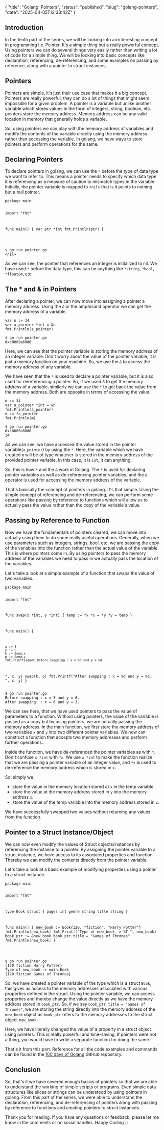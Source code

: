 {
  "title": "Golang: Pointers",
  "status": "published",
  "slug": "golang-pointers",
  "date": "2025-04-05T12:33:42Z"
}

<h2>Introduction</h2>
<p>In the tenth part of the series, we will be looking into an interesting concept in programming i.e. Pointer. It's a simple thing but a really powerful concept. Using pointers we can do several things very easily rather than writing a lot of code for a simple thing. We will be looking into basic concepts like declaration, referencing, de-referencing, and some examples on passing by reference, along with a pointer to struct instances.</p>
<h2>Pointers</h2>
<p>Pointers are simple, it's just their use case that makes it a big concept. Pointers are really powerful, they can do a lot of things that might seem impossible for a given problem. A pointer is a variable but unlike another variable which stores values in the form of integers, string, boolean, etc. pointers store the memory address. Memory address can be any valid location in memory that generally holds a variable.</p>
<p>So, using pointers we can play with the memory address of variables and modify the contents of the variable directly using the memory address rather than accessing the variable. In golang, we have ways to store pointers and perform operations for the same.</p>
<h2>Declaring Pointers</h2>
<p>To declare pointers in golang, we can use the <code>*</code> before the type of data type we want to refer to. This means a pointer needs to specify which data type it is referencing as a measure of caution to mismatch types in the variable. Initially, the pointer variable is mapped to <code>&lt;nil&gt;</code> that is it points to nothing but a null pointer.</p>
<pre><code class="language-go">package main

import &quot;fmt&quot;

func main() {
	var ptr *int
	fmt.Println(ptr)
}

</code></pre>
<pre><code>$ go run pointer.go
&lt;nil&gt;
</code></pre>
<p>As we can see, the pointer that references an integer is initialized to nil. We have used <code>*</code> before the data type, this can be anything like <code>*string</code>, <code>*bool</code>, <code>*float64</code>, etc.</p>
<h2>The * and &amp; in Pointers</h2>
<p>After declaring a pointer, we can now move into assigning a pointer a memory address. Using the <code>&amp;</code> or the ampersand operator we can get the memory address of a variable.</p>
<pre><code class="language-go">var n := 34
var a_pointer *int = &amp;n
fmt.Println(a_pointer)
</code></pre>
<pre><code>$ go run pointer.go
0xc0000a6080
</code></pre>
<p>Here, we can see that the pointer variable is storing the memory address of an integer variable. Don't worry about the value of the pointer variable, it is just a memory location on your machine. So, we use the <code>&amp;</code> to access the memory address of any variable.</p>
<p>We have seen that the <code>*</code> is used to declare a pointer variable, but it is also used for dereferencing a pointer. So, if we used <code>&amp;</code> to get the memory address of a variable, similarly we can use the <code>*</code> to get back the value from the memory address. Both are opposite in terms of accessing the value.</p>
<pre><code class="language-go">n := 34
var a_pointer *int = &amp;n
fmt.Println(a_pointer)
m := *a_pointer
fmt.Println(m)
</code></pre>
<pre><code>$ go run pointer.go
0xc0000a8080
34
</code></pre>
<p>As we can see, we have accessed the value stored in the pointer variable(<code>a_pointer</code>) by using the <code>*</code>. Here, the variable which we have created <code>m</code> will be of type whatever is stored in the memory address of the provided pointer variable. In this case, it is <code>int</code>, it can anything.</p>
<p>So, this is how <code>*</code> and the <code>&amp;</code> work in Golang. The <code>*</code> is used for declaring pointer variables as well as de-referencing pointer variables, and the <code>&amp;</code> operator is used for accessing the memory address of the variable.</p>
<p>That's basically the concept of pointers in golang. It's that simple. Using the simple concept of referencing and de-referencing, we can perform some operations like passing by reference to functions which will allow us to actually pass the value rather than the copy of the variable's value.</p>
<h2>Passing by Reference to Function</h2>
<p>Now we have the fundamentals of pointers cleared, we can move into actually using them to do some really useful operations. Generally, when we use parameters such as integers, strings, bool, etc. we are passing the copy of the variables into the function rather than the actual value of the variable. This is where pointers come in. By using pointers to pass the memory address of the variables we need to pass in we actually pass the location of the variables.</p>
<p>Let's take a look at a simple example of a function that swaps the value of two variables.</p>
<pre><code class="language-go">package main

import &quot;fmt&quot;

func swap(x *int, y *int) {
	temp := *x
	*x = *y
	*y = temp
}

func main() {

    x := 3
	y := 6
	k := &amp;x
	p := &amp;y
	fmt.Printf(&quot;Before swapping : x = %d and y = %d.
&quot;, x, y)
	swap(k, p)
	fmt.Printf(&quot;After swapping  : x = %d and y = %d.
&quot;, x, y)
}
</code></pre>
<pre><code>$ go run pointer.go
Before swapping : x = 3 and y = 6.
After swapping  : x = 6 and y = 3.
</code></pre>
<p>We can see here, that we have used pointers to pass the value of parameters to a function. Without using pointers, the value of the variable is passed as a copy but by using pointers, we are actually passing the memory address. In the main function, we first store the memory address of two variables <code>x</code> and <code>y</code> into two different pointer variables. We now can construct a function that accepts two memory addresses and perform further operations.</p>
<p>Inside the function, we have de-referenced the pointer variables as with <code>*</code>. Don't confuse <code>x *int</code> with <code>*x</code>. We use <code>x *int</code> to make the function realize that we are passing a pointer variable of an integer value, and <code>*x</code> is used to de-reference the memory address which is stored in <code>x</code>.</p>
<p>So, simply we</p>
<ul>
<li>store the value in the memory location stored at <code>x</code> in the temp variable</li>
<li>store the value at the memory address stored in <code>y</code> into the memory address <code>x</code>.</li>
<li>store the value of the temp variable into the memory address stored in <code>x</code>.</li>
</ul>
<p>We have successfully swapped two values without returning any values from the function.</p>
<h2>Pointer to a Struct Instance/Object</h2>
<p>We can now even modify the values of Struct objects/instances by referencing the instance to a pointer. By assigning the pointer variable to a struct instance, we have access to its associated properties and function. Thereby we can modify the contents directly from the pointer variable.</p>
<p>Let's take a look at a basic example of modifying properties using a pointer to a struct instance.</p>
<pre><code class="language-go">package main

import &quot;fmt&quot;

type Book struct {
	pages int
	genre string
	title string
}

func main() {
	new_book := Book{120, &quot;fiction&quot;, &quot;Harry Potter&quot;}
	fmt.Println(new_book)
	fmt.Printf(&quot;Type of new_book -&gt; %T
&quot;, new_book)
	book_ptr := &amp;new_book
	book_ptr.title = &quot;Games of Thrones&quot;
	fmt.Println(new_book)
}

</code></pre>
<pre><code>$ go run pointer.go
{120 fiction Harry Potter}
Type of new_book -&gt; main.Book
{120 fiction Games of Thrones}
</code></pre>
<p>So, we have created a pointer variable of the type which is a struct <code>Book</code>, this gives us access to the memory addresses associated with various properties defined in the struct. Using the pointer variable, we can access properties and thereby change the value directly as we have the memory address stored in <code>book_ptr</code>. So, if we say <code>book_ptr.title = &quot;Games of Thrones&quot;</code>, we are storing the string directly into the memory address of the <code>new_book</code> object as <code>book_ptr</code> refers to the memory addresses to the struct object <code>new_book</code>.</p>
<p>Here, we have literally changed the value of a property in a struct object using pointers. This is really powerful and time-saving. If pointers were not a thing, you would have to write a separate function for doing the same.</p>
<p>That's it from this part. Reference for all the code examples and commands can be found in the <a href="https://github.com/mr-destructive/100-days-of-golang/">100 days of Golang</a> GitHub repository.</p>
<h2>Conclusion</h2>
<p>So, that's it we have covered enough basics of pointers so that we are able to understand the working of simple scripts or programs. Even simple data structures like slices or strings can be understood by using pointers in golang. From this part of the series, we were able to understand the declaration, referencing, and de-referencing of pointers along with passing by reference to functions and creating pointers to struct instances.</p>
<p>Thank you for reading. If you have any questions or feedback, please let me know in the comments or on social handles. Happy Coding :)</p>
